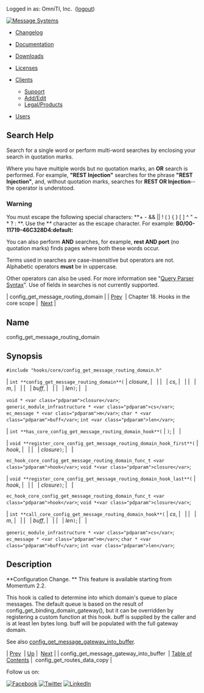 Logged in as: OmniTI, Inc.  ([logout](https://support.messagesystems.com/logout.php))

[![Message Systems](https://support.messagesystems.com/images/ms-white205.png)](https://support.messagesystems.com/start.php) 

*   [Changelog](https://support.messagesystems.com/start.php?show=changelog)
*   [Documentation](https://support.messagesystems.com/docs/)
*   [Downloads](https://support.messagesystems.com/start.php)

*   [Licenses](https://support.messagesystems.com/license_summary.php)
*   <a href="">Clients</a>
    *   [Support](https://support.messagesystems.com/cs.php)
    *   [Add/Edit](https://support.messagesystems.com/edit_client.php)
    *   [Legal/Products](https://support.messagesystems.com/edit_products.php)
*   [Users](https://support.messagesystems.com/edit_customer.php)

## Search Help

Search for a single word or perform multi-word searches by enclosing your search in quotation marks.

Where you have multiple words but no quotation marks, an **OR** search is performed. For example, **"REST Injection"** searches for the phrase **"REST Injection"**, and, without quotation marks, searches for **REST OR Injection**--the operator is understood.

### Warning

You must escape the following special characters: **+ - && || ! ( ) { } [ ] ^ " ~ * ? : \**. Use the **\** character as the escape character. For example: **B0/00-11719-46C328D4\:default\:**

You can also perform **AND** searches, for example, **rest AND port** (no quotation marks) finds pages where both these words occur.

Terms used in searches are case-insensitive but operators are not. Alphabetic operators **must** be in uppercase.

Other operators can also be used. For more information see "[Query Parser Syntax](https://lucene.apache.org/core/old_versioned_docs/versions/3_0_0/queryparsersyntax.html)". Use of fields in searches is not currently supported.

| config_get_message_routing_domain |
| [Prev](extending.hooks.core.config_get_message_gateway_into_buffer.php)  | Chapter 18. Hooks in the core scope |  [Next](extending.hooks.core.config_get_routes_data_copy.php) |

<a name="extending.hooks.core.config_get_message_routing_domain"></a>
## Name

config_get_message_routing_domain

## Synopsis

`#include "hooks/core/config_get_message_routing_domain.h"`

| `int **config_get_message_routing_domain**(` | <var class="pdparam">closure</var>, |   |
|   | <var class="pdparam">cs</var>, |   |
|   | <var class="pdparam">m</var>, |   |
|   | <var class="pdparam">buff</var>, |   |
|   | <var class="pdparam">len</var>`)`; |   |

`void * <var class="pdparam">closure</var>`;
`generic_module_infrastructure * <var class="pdparam">cs</var>`;
`ec_message * <var class="pdparam">m</var>`;
`char * <var class="pdparam">buff</var>`;
`int <var class="pdparam">len</var>`;

| `int **has_core_config_get_message_routing_domain_hook**(` | `)`; |   |

| `void **register_core_config_get_message_routing_domain_hook_first**(` | <var class="pdparam">hook</var>, |   |
|   | <var class="pdparam">closure</var>`)`; |   |

`ec_hook_core_config_get_message_routing_domain_func_t <var class="pdparam">hook</var>`;
`void *<var class="pdparam">closure</var>`;

| `void **register_core_config_get_message_routing_domain_hook_last**(` | <var class="pdparam">hook</var>, |   |
|   | <var class="pdparam">closure</var>`)`; |   |

`ec_hook_core_config_get_message_routing_domain_func_t <var class="pdparam">hook</var>`;
`void *<var class="pdparam">closure</var>`;

| `int **call_core_config_get_message_routing_domain_hook**(` | <var class="pdparam">cs</var>, |   |
|   | <var class="pdparam">m</var>, |   |
|   | <var class="pdparam">buff</var>, |   |
|   | <var class="pdparam">len</var>`)`; |   |

`generic_module_infrastructure * <var class="pdparam">cs</var>`;
`ec_message * <var class="pdparam">m</var>`;
`char * <var class="pdparam">buff</var>`;
`int <var class="pdparam">len</var>`;<a name="idp20650304"></a>
## Description

**Configuration Change. ** This feature is available starting from Momentum 2.2.

This hook is called to determine into which domain's queue to place messages. The default queue is based on the result of config_get_binding_domain_gateway(), but it can be overridden by registering a custom function at this hook. buff is supplied by the caller and is at least len bytes long. buff will be populated with the full gateway domain.

See also [config_get_message_gateway_into_buffer](extending.hooks.core.config_get_message_gateway_into_buffer.php "config_get_message_gateway_into_buffer").

| [Prev](extending.hooks.core.config_get_message_gateway_into_buffer.php)  | [Up](extending.hooks.core.php) |  [Next](extending.hooks.core.config_get_routes_data_copy.php) |
| config_get_message_gateway_into_buffer  | [Table of Contents](index.php) |  config_get_routes_data_copy |

Follow us on:

[![Facebook](https://support.messagesystems.com/images/icon-facebook.png)](http://www.facebook.com/messagesystems) [![Twitter](https://support.messagesystems.com/images/icon-twitter.png)](http://twitter.com/#!/MessageSystems) [![LinkedIn](https://support.messagesystems.com/images/icon-linkedin.png)](http://www.linkedin.com/company/message-systems)